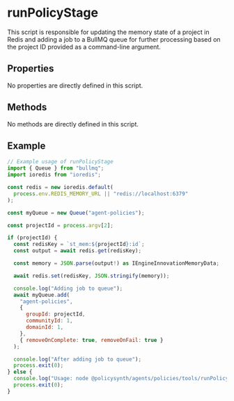 # runPolicyStage

This script is responsible for updating the memory state of a project in Redis and adding a job to a BullMQ queue for further processing based on the project ID provided as a command-line argument.

## Properties

No properties are directly defined in this script.

## Methods

No methods are directly defined in this script.

## Example

```javascript
// Example usage of runPolicyStage
import { Queue } from "bullmq";
import ioredis from "ioredis";

const redis = new ioredis.default(
  process.env.REDIS_MEMORY_URL || "redis://localhost:6379"
);

const myQueue = new Queue("agent-policies");

const projectId = process.argv[2];

if (projectId) {
  const redisKey = `st_mem:${projectId}:id`;
  const output = await redis.get(redisKey);

  const memory = JSON.parse(output!) as IEngineInnovationMemoryData;

  await redis.set(redisKey, JSON.stringify(memory));

  console.log("Adding job to queue");
  await myQueue.add(
    "agent-policies",
    {
      groupId: projectId,
      communityId: 1,
      domainId: 1,
    },
    { removeOnComplete: true, removeOnFail: true }
  );

  console.log("After adding job to queue");
  process.exit(0);
} else {
  console.log("Usage: node @policysynth/agents/policies/tools/runPolicyStage.js <projectId>");
  process.exit(0);
}
```